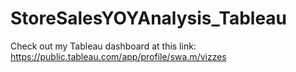 # StoreSalesYOYAnalysis_Tableau

Check out my Tableau dashboard at this link:
https://public.tableau.com/app/profile/swa.m/vizzes
